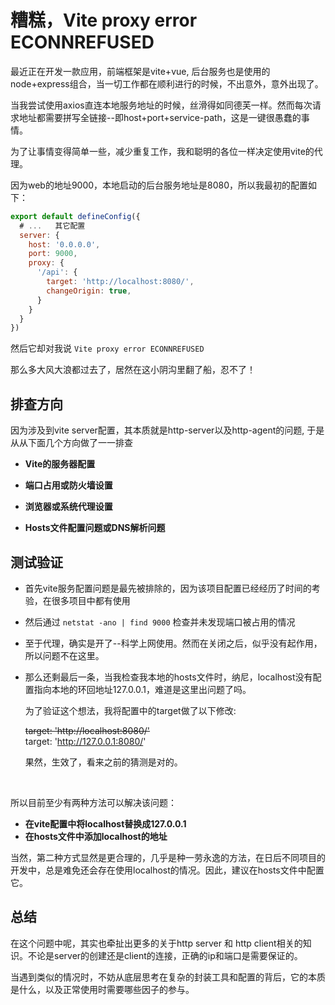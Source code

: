 # 糟糕，Vite proxy error ECONNREFUSED

最近正在开发一款应用，前端框架是vite+vue, 后台服务也是使用的node+express组合，当一切工作都在顺利进行的时候，不出意外，意外出现了。

当我尝试使用axios直连本地服务地址的时候，丝滑得如同德芙一样。然而每次请求地址都需要拼写全链接--即host+port+service-path，这是一键很愚蠢的事情。

为了让事情变得简单一些，减少重复工作，我和聪明的各位一样决定使用vite的代理。

因为web的地址9000，本地启动的后台服务地址是8080，所以我最初的配置如下：

``` javascript
export default defineConfig({
  # ...   其它配置
  server: {
    host: '0.0.0.0',
    port: 9000,
    proxy: {
      '/api': {
        target: 'http://localhost:8080/',
        changeOrigin: true,
      }
    }
  }
})

```

然后它却对我说 `Vite proxy error ECONNREFUSED`

那么多大风大浪都过去了，居然在这小阴沟里翻了船，忍不了！

## 排查方向
因为涉及到vite server配置，其本质就是http-server以及http-agent的问题,  于是从从下面几个方向做了一一排查

- **Vite的服务器配置**

- **端口占用或防火墙设置**

- **浏览器或系统代理设置**

- ​**Hosts文件配置问题或DNS解析问题**


## 测试验证
- 首先vite服务配置问题是最先被排除的，因为该项目配置已经经历了时间的考验，在很多项目中都有使用

- 然后通过 `netstat -ano | find 9000` 检查并未发现端口被占用的情况

- 至于代理，确实是开了--科学上网使用。然而在关闭之后，似乎没有起作用，所以问题不在这里。

- 那么还剩最后一条，当我检查我本地的hosts文件时，纳尼，localhost没有配置指向本地的环回地址127.0.0.1，难道是这里出问题了吗。

  为了验证这个想法，我将配置中的target做了以下修改:

  ~~target: 'http://localhost:8080/'~~ </br>
    target: 'http://127.0.0.1:8080/'

  果然，生效了，看来之前的猜测是对的。

</br>

所以目前至少有两种方法可以解决该问题：

  - **在vite配置中将localhost替换成127.0.0.1**
  - **在hosts文件中添加localhost的地址**

当然，第二种方式显然是更合理的，几乎是种一劳永逸的方法，在日后不同项目的开发中，总是难免还会存在使用localhost的情况。因此，建议在hosts文件中配置它。

## 总结
在这个问题中呢，其实也牵扯出更多的关于http server 和 http client相关的知识。不论是server的创建还是client的连接，正确的ip和端口是需要保证的。

当遇到类似的情况时，不妨从底层思考在复杂的封装工具和配置的背后，它的本质是什么，以及正常使用时需要哪些因子的参与。